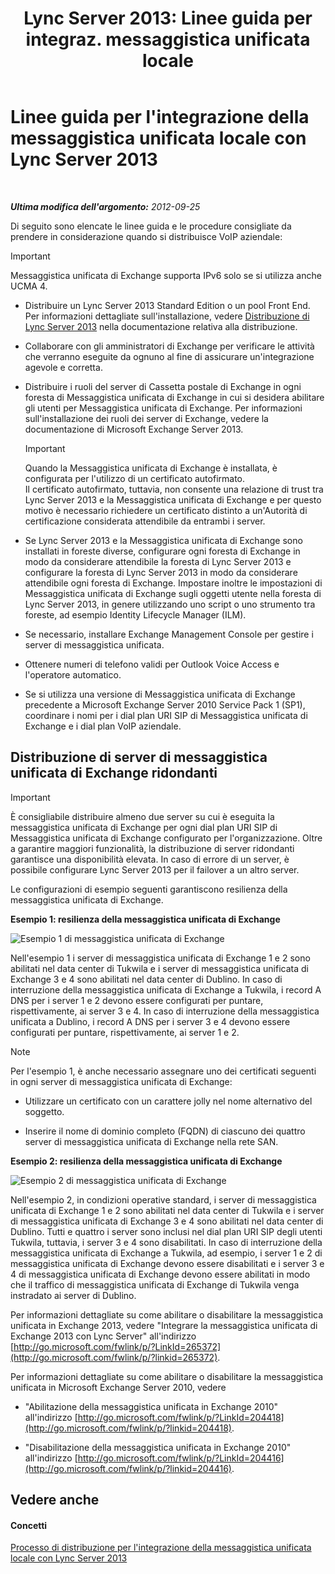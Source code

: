 ﻿---
title: "Lync Server 2013: Linee guida per integraz. messaggistica unificata locale"
TOCTitle: Linee guida per l'integrazione della messaggistica unificata locale con Lync Server
ms:assetid: 829ac017-6907-40f9-be22-787a28eae0ac
ms:mtpsurl: https://technet.microsoft.com/it-it/library/Gg398656(v=OCS.15)
ms:contentKeyID: 49301164
ms.date: 08/24/2015
mtps_version: v=OCS.15
ms.translationtype: HT
---

# Linee guida per l'integrazione della messaggistica unificata locale con Lync Server 2013

 

_**Ultima modifica dell'argomento:** 2012-09-25_

Di seguito sono elencate le linee guida e le procedure consigliate da prendere in considerazione quando si distribuisce VoIP aziendale:

> [!IMPORTANT]  
> Messaggistica unificata di Exchange supporta IPv6 solo se si utilizza anche UCMA 4.

  - Distribuire un Lync Server 2013 Standard Edition o un pool Front End. Per informazioni dettagliate sull'installazione, vedere [Distribuzione di Lync Server 2013](lync-server-2013-deploying-lync-server.md) nella documentazione relativa alla distribuzione.

  - Collaborare con gli amministratori di Exchange per verificare le attività che verranno eseguite da ognuno al fine di assicurare un'integrazione agevole e corretta.

  - Distribuire i ruoli del server di Cassetta postale di Exchange in ogni foresta di Messaggistica unificata di Exchange in cui si desidera abilitare gli utenti per Messaggistica unificata di Exchange. Per informazioni sull'installazione dei ruoli dei server di Exchange, vedere la documentazione di Microsoft Exchange Server 2013.
    
    > [!IMPORTANT]  
    > Quando la Messaggistica unificata di Exchange è installata, è configurata per l'utilizzo di un certificato autofirmato.<br />    Il certificato autofirmato, tuttavia, non consente una relazione di trust tra Lync Server 2013 e la Messaggistica unificata di Exchange e per questo motivo è necessario richiedere un certificato distinto a un'Autorità di certificazione considerata attendibile da entrambi i server.

  - Se Lync Server 2013 e la Messaggistica unificata di Exchange sono installati in foreste diverse, configurare ogni foresta di Exchange in modo da considerare attendibile la foresta di Lync Server 2013 e configurare la foresta di Lync Server 2013 in modo da considerare attendibile ogni foresta di Exchange. Impostare inoltre le impostazioni di Messaggistica unificata di Exchange sugli oggetti utente nella foresta di Lync Server 2013, in genere utilizzando uno script o uno strumento tra foreste, ad esempio Identity Lifecycle Manager (ILM).

  - Se necessario, installare Exchange Management Console per gestire i server di messaggistica unificata.

  - Ottenere numeri di telefono validi per Outlook Voice Access e l'operatore automatico.

  - Se si utilizza una versione di Messaggistica unificata di Exchange precedente a Microsoft Exchange Server 2010 Service Pack 1 (SP1), coordinare i nomi per i dial plan URI SIP di Messaggistica unificata di Exchange e i dial plan VoIP aziendale.

## Distribuzione di server di messaggistica unificata di Exchange ridondanti

> [!IMPORTANT]  
> È consigliabile distribuire almeno due server su cui è eseguita la messaggistica unificata di Exchange per ogni dial plan URI SIP di Messaggistica unificata di Exchange configurato per l'organizzazione. Oltre a garantire maggiori funzionalità, la distribuzione di server ridondanti garantisce una disponibilità elevata. In caso di errore di un server, è possibile configurare Lync Server 2013 per il failover a un altro server.

Le configurazioni di esempio seguenti garantiscono resilienza della messaggistica unificata di Exchange.

**Esempio 1: resilienza della messaggistica unificata di Exchange**

![Esempio 1 di messaggistica unificata di Exchange](images/Gg398656.3644b847-0847-4550-a989-e3fc51de5c4b(OCS.15).jpg "Esempio 1 di messaggistica unificata di Exchange")

Nell'esempio 1 i server di messaggistica unificata di Exchange 1 e 2 sono abilitati nel data center di Tukwila e i server di messaggistica unificata di Exchange 3 e 4 sono abilitati nel data center di Dublino. In caso di interruzione della messaggistica unificata di Exchange a Tukwila, i record A DNS per i server 1 e 2 devono essere configurati per puntare, rispettivamente, ai server 3 e 4. In caso di interruzione della messaggistica unificata a Dublino, i record A DNS per i server 3 e 4 devono essere configurati per puntare, rispettivamente, ai server 1 e 2.


> [!NOTE]
> Per l'esempio 1, è anche necessario assegnare uno dei certificati seguenti in ogni server di messaggistica unificata di Exchange: 
> <UL>
> 
> 
> 
> <li>
> <P>Utilizzare un certificato con un carattere jolly nel nome alternativo del soggetto.</P>
> 
> 
> 
> <li>
> <P>Inserire il nome di dominio completo (FQDN) di ciascuno dei quattro server di messaggistica unificata di Exchange nella rete SAN.</P></LI></UL>



**Esempio 2: resilienza della messaggistica unificata di Exchange**

![Esempio 2 di messaggistica unificata di Exchange](images/Gg398656.15754273-306e-448d-b258-84bc2936a2e8(OCS.15).jpg "Esempio 2 di messaggistica unificata di Exchange")

Nell'esempio 2, in condizioni operative standard, i server di messaggistica unificata di Exchange 1 e 2 sono abilitati nel data center di Tukwila e i server di messaggistica unificata di Exchange 3 e 4 sono abilitati nel data center di Dublino. Tutti e quattro i server sono inclusi nel dial plan URI SIP degli utenti Tukwila, tuttavia, i server 3 e 4 sono disabilitati. In caso di interruzione della messaggistica unificata di Exchange a Tukwila, ad esempio, i server 1 e 2 di messaggistica unificata di Exchange devono essere disabilitati e i server 3 e 4 di messaggistica unificata di Exchange devono essere abilitati in modo che il traffico di messaggistica unificata di Exchange di Tukwila venga instradato ai server di Dublino.

Per informazioni dettagliate su come abilitare o disabilitare la messaggistica unificata in Exchange 2013, vedere "Integrare la messaggistica unificata di Exchange 2013 con Lync Server" all'indirizzo [http://go.microsoft.com/fwlink/p/?LinkId=265372](http://go.microsoft.com/fwlink/p/?linkid=265372).

Per informazioni dettagliate su come abilitare o disabilitare la messaggistica unificata in Microsoft Exchange Server 2010, vedere

  - "Abilitazione della messaggistica unificata in Exchange 2010" all'indirizzo [http://go.microsoft.com/fwlink/p/?LinkId=204418](http://go.microsoft.com/fwlink/p/?linkid=204418).

  - "Disabilitazione della messaggistica unificata in Exchange 2010" all'indirizzo [http://go.microsoft.com/fwlink/p/?LinkId=204416](http://go.microsoft.com/fwlink/p/?linkid=204416).

## Vedere anche

#### Concetti

[Processo di distribuzione per l'integrazione della messaggistica unificata locale con Lync Server 2013](lync-server-2013-deployment-process-for-integrating-on-premises-unified-messaging.md)

